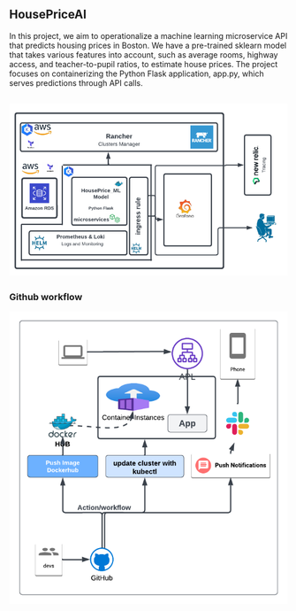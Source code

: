 ## HousePriceAI

In this project, we aim to operationalize a machine learning microservice API that predicts housing prices in Boston. We have a pre-trained sklearn model that takes various features into account, such as average rooms, highway access, and teacher-to-pupil ratios, to estimate house prices. The project focuses on containerizing the Python Flask application, app.py, which serves predictions through API calls.

## ![](./assets/project.png)

### Github workflow

![](./assets/git_workflow.png)
